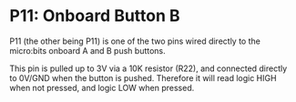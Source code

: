 # P11: Onboard Button B

P11 (the other being P11) is one of the two pins wired directly to the micro:bits onboard A and B push buttons.

This pin is pulled up to 3V via a 10K resistor (R22), and connected directly to 0V/GND when the button is pushed. Therefore it will read logic HIGH when not pressed, and logic LOW when pressed.